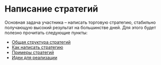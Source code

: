 # Написание стратегий

Основная задача участника – написать торговую стратегию, стабильно получающую высокий результат на большинстве дней.
Для этого будет полезно прочитать следующие пункты:

- [Общая структура стратегий](structure.md)
- [Как написать стратегию](strategy_how_to.md)
- [Примеры стратегий](examples.md)
- [Идеи для реализации](ideas.md)
